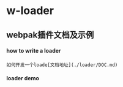 # w-loader
##  webpak插件文档及示例  

#### how to write a loader   
    如何开发一个loade[文档地址](./loader/DOC.md)

#### loader demo    
